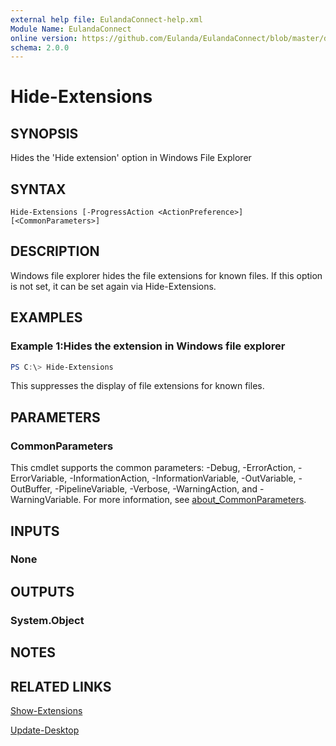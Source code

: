 ```yaml
---
external help file: EulandaConnect-help.xml
Module Name: EulandaConnect
online version: https://github.com/Eulanda/EulandaConnect/blob/master/docs/Hide-Extensions.md
schema: 2.0.0
---
```


# Hide-Extensions

## SYNOPSIS
Hides the 'Hide extension' option in Windows File Explorer

## SYNTAX

```
Hide-Extensions [-ProgressAction <ActionPreference>] [<CommonParameters>]
```

## DESCRIPTION
Windows file explorer hides the file extensions for known files. If this option is not set, it can be set again via Hide-Extensions.

## EXAMPLES

### Example 1:Hides the extension in Windows file explorer
```powershell
PS C:\> Hide-Extensions
```

This suppresses the display of file extensions for known files.

## PARAMETERS


### CommonParameters
This cmdlet supports the common parameters: -Debug, -ErrorAction, -ErrorVariable, -InformationAction, -InformationVariable, -OutVariable, -OutBuffer, -PipelineVariable, -Verbose, -WarningAction, and -WarningVariable. For more information, see [about_CommonParameters](http://go.microsoft.com/fwlink/?LinkID=113216).

## INPUTS

### None

## OUTPUTS

### System.Object
## NOTES

## RELATED LINKS

[Show-Extensions](./functions/Show-Extensions.md)

[Update-Desktop](./functions/Update-Desktop.md)





